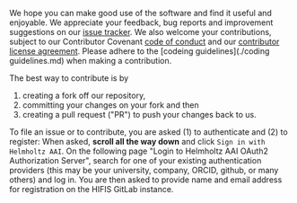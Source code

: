 <!--
SPDX-FileContributor: Carsten Lemmen <carsten.lemmen@hereon.de>
SPDX-FileCopyrightText: 2023 Helmholtz-Zentrum hereon GmbH
SPDX-License-Identifier: CC0-1.0
-->

We hope you can make good use of the software and find it useful and enjoyable. We appreciate
your feedback, bug reports and improvement suggestions on our [issue tracker](https://codebase.helmholtz.cloud/mussel/netlogo-northsea-species/-/issues).  We also welcome your contributions, subject to our Contributor
Covenant [code of conduct](./code_of_conduct.md) and our [contributor license agreement](./contributing-license.md).  Please adhere to the [codeing guidelines](./coding guidelines.md) when making a contribution.

The best way to contribute is by

1. creating a fork off our repository,
2. committing your changes on your fork and then
3. creating a pull request ("PR") to push your changes back to us.

To file an issue or to contribute, you are asked (1) to authenticate and (2) to register:  When asked, **scroll all the way down** and click `Sign in with Helmholtz AAI`.  On the following page "Login to Helmholtz AAI OAuth2 Authorization Server", search for one of your existing authentication providers (this may be your university, company, ORCID, github, or many others) and log in.  You are then asked to provide name and email address for registration on the HIFIS GitLab instance.
